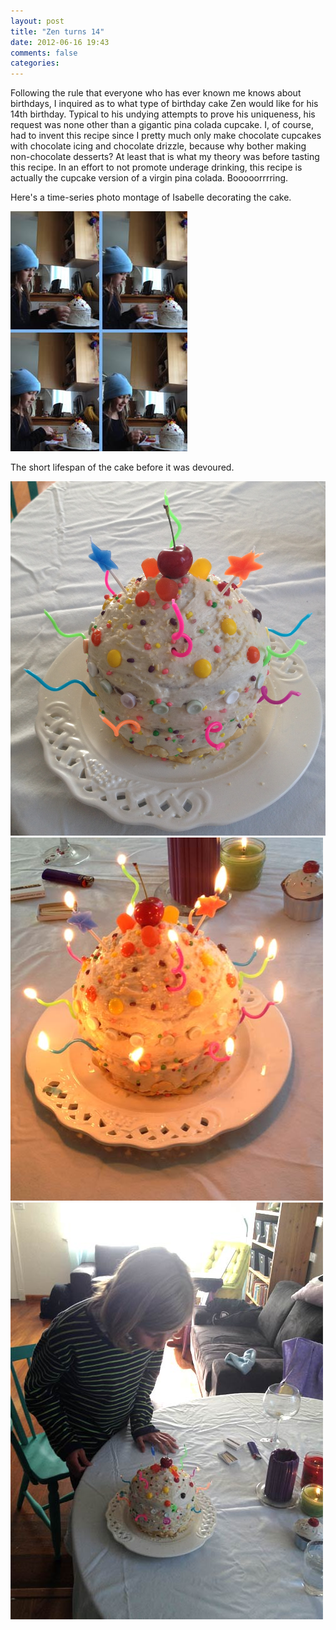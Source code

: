 ```yaml
---
layout: post
title: "Zen turns 14"
date: 2012-06-16 19:43
comments: false
categories: 
---
```

Following the rule that everyone who has ever known me knows about birthdays, I inquired as to what type of birthday cake Zen would like for his 14th birthday. Typical to his undying attempts to prove his uniqueness, his request was none other than a gigantic pina colada cupcake. I, of course, had to invent this recipe since I pretty much only make chocolate cupcakes with chocolate icing and chocolate drizzle, because why bother making non-chocolate desserts? At least that is what my theory was before tasting this recipe. In an effort to not promote underage drinking, this recipe is actually the cupcake version of a virgin pina colada. Booooorrrring. 

Here's a time-series photo montage of Isabelle decorating the cake.

<img src="images/IsabelleCollage.JPG" />

The short lifespan of the cake before it was devoured.

<img src="images/pinacolada.jpg" />
<img src="images/pina-colada-w-candles.jpg" />
<img src="images/pina-colada-wishes.jpg" />